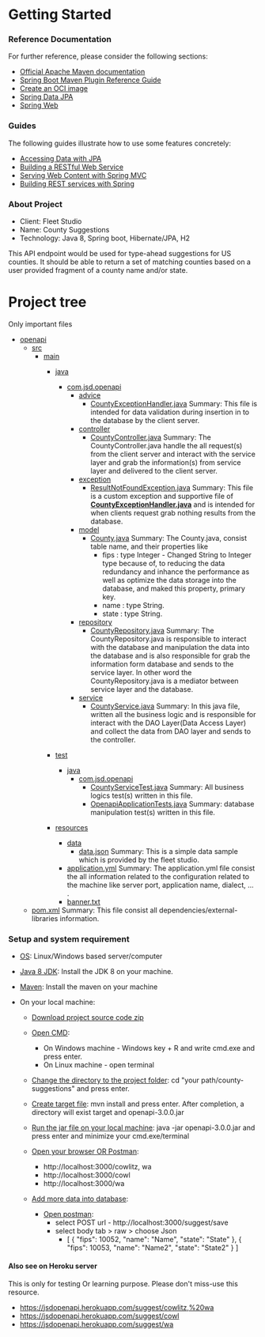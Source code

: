 # Getting Started

### Reference Documentation

For further reference, please consider the following sections:

* [Official Apache Maven documentation](https://maven.apache.org/guides/index.html)
* [Spring Boot Maven Plugin Reference Guide](https://docs.spring.io/spring-boot/docs/2.6.6/maven-plugin/reference/html/)
* [Create an OCI image](https://docs.spring.io/spring-boot/docs/2.6.6/maven-plugin/reference/html/#build-image)
* [Spring Data JPA](https://docs.spring.io/spring-boot/docs/2.6.6/reference/htmlsingle/#boot-features-jpa-and-spring-data)
* [Spring Web](https://docs.spring.io/spring-boot/docs/2.6.6/reference/htmlsingle/#boot-features-developing-web-applications)

### Guides

The following guides illustrate how to use some features concretely:

* [Accessing Data with JPA](https://spring.io/guides/gs/accessing-data-jpa/)
* [Building a RESTful Web Service](https://spring.io/guides/gs/rest-service/)
* [Serving Web Content with Spring MVC](https://spring.io/guides/gs/serving-web-content/)
* [Building REST services with Spring](https://spring.io/guides/tutorials/bookmarks/)

### About Project
* Client:      Fleet Studio
* Name:        County Suggestions
* Technology:  Java 8, Spring boot, Hibernate/JPA, H2

This API endpoint would be used for type-ahead suggestions for US counties. It should be able to return a set of 
matching counties based on a user provided fragment of a county name and/or state.

# Project tree
Only important files
* [openapi](./openapi.iml)
  - [src](./src)
      * [main](./src/main)
        * [java](./src/main/java)
          * [com.jsd.openapi](./src/main/java/com)
            * [advice](./src/main/java/com/jsd/openapi/advice)
              * [CountyExceptionHandler.java](./src/main/java/com/jsd/openapi/advice/CountyExceptionHandler.java) 
              Summary: This file is intended for data validation during insertion in to the database by the client server.
            * [controller](./src/main/java/com/jsd/openapi/controller)
              * [CountyController.java](./src/main/java/com/jsd/openapi/controller/CountyController.java)
                Summary: The CountyController.java handle the all request(s) from the client server and interact with the service layer and grab the information(s) from service layer and delivered to the client server.
            * [exception](./src/main/java/com/jsd/openapi/exception)
              * [ResultNotFoundException.java](./src/main/java/com/jsd/openapi/exception/ResultNotFoundException.java)
                Summary: This file is a custom exception and supportive file of <b><u>CountyExceptionHandler.java</u></b> and is intended for when clients request grab nothing results from the database.
            * [model](./src/main/java/com/jsd/openapi/model)
              * [County.java](./src/main/java/com/jsd/openapi/model/County.java)
                 Summary: The County.java, consist table name, and their properties like 
                - fips : type Integer - Changed String to Integer type because of, to reducing the  data redundancy and inhance the performance as well as optimize the data storage into the database, and maked this property, primary key. 
                - name : type String.
                - state : type String.
            * [repository](./src/main/java/com/jsd/openapi/repository)
              * [CountyRepository.java](./src/main/java/com/jsd/openapi/repository/CountyRepository.java)
                Summary: The CountyRepository.java is responsible to interact with the database and manipulation the data into the database and is also responsible for grab the information form database and sends to the service layer. In other word the CountyRepository.java is a mediator between service layer and the database.
            * [service](./src/main/java/com/jsd/openapi/service)
              * [CountyService.java](./src/main/java/com/jsd/openapi/service/CountyService.java)
                Summary: In this java file, written all the business logic and is responsible for interact with the DAO Layer(Data Access Layer) and collect the data from DAO layer and sends to the controller.
        * [test](./src/test)
          * [java](./src/test/java)
            * [com.jsd.openapi](./src/test/java/com)
              * [CountyServiceTest.java](./src/test/java/com/jsd/openapi/CountyServiceTest.java)
                Summary: All business logics test(s) written in this file.
              * [OpenapiApplicationTests.java](./src/test/java/com/jsd/openapi/OpenapiApplicationTests.java)
                Summary: database manipulation test(s) written in this file.

        * [resources](./src/main/resources)
          * [data](./src/main/resources/data)
            * [data.json](./src/main/resources/data/data.json)
              Summary: This is a simple data sample which is provided by the fleet studio.
          * [application.yml](./src/main/resources/application.yml)
            Summary: The application.yml file consist the all information related to the configuration related to the machine like server port, application name, dialect, ... .
          * [banner.txt](./src/main/resources/banner.txt)
  - [pom.xml](./pom.xml)
    Summary: This file consist all dependencies/external-libraries information.
    

### Setup and system requirement
* [OS](): Linux/Windows based server/computer
* [Java 8 JDK](https://www.oracle.com/in/java/technologies/javase/javase8-archive-downloads.html):
   Install the JDK 8 on your machine.
* [Maven](https://maven.apache.org/download.cgi):
   Install the maven on your machine
  
* On your local machine:
  * [Download project source code zip](https://github.com/JitendraSoftDev/county-suggenstions)
  * [Open CMD](): 
    * On Windows machine - Windows key + R and write cmd.exe and press enter. 
    * On Linux machine - open terminal
  * [Change the directory to the project folder](): cd "your path/county-suggestions" and press enter.
  * [Create target file](): mvn install and press enter. After completion, a directory will exist target and openapi-3.0.0.jar
  * [Run the jar file on your local machine](): java -jar openapi-3.0.0.jar and press enter and minimize your cmd.exe/terminal
  * [Open your browser OR Postman](): 
    * http://localhost:3000/cowlitz, wa
    * http://localhost:3000/cowl
    * http://localhost:3000/wa
  
  * [Add more data into database]():
    * [Open postman]():
      * select POST url - http://localhost:3000/suggest/save
      * select body tab > raw > choose Json
        - [
            {
              "fips": 10052,
              "name": "Name",
              "state": "State"
            },
            {
              "fips": 10053,
              "name": "Name2",
              "state": "State2"
            }
          ]

####  Also see on Heroku server
This is only for testing Or learning purpose. Please don't miss-use this resource.
- https://jsdopenapi.herokuapp.com/suggest/cowlitz,%20wa
- https://jsdopenapi.herokuapp.com/suggest/cowl
- https://jsdopenapi.herokuapp.com/suggest/wa



      
  
    
